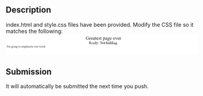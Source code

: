 ## Description
index.html and style.css files have been provided. Modify the CSS file so it matches the following:
![goal](screenshot.png)

## Submission
It will automatically be submitted the next time you push.